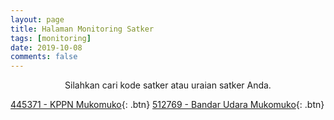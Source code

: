 ```yaml
---
layout: page
title: Halaman Monitoring Satker
tags: [monitoring]
date: 2019-10-08
comments: false
---
```

    
<center>Silahkan cari kode satker atau uraian satker Anda.</center>

[445371 - KPPN Mukomuko](https://kppnmuko.github.io/445371){: .btn}
[512769 - Bandar Udara Mukomuko](https://kppnmuko.github.io/512769){: .btn}
